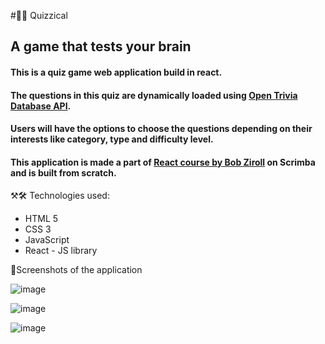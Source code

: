 #🧠🥶 Quizzical
## A game that tests your brain

#### This is a quiz game web application build in react. 
#### The questions in this quiz are dynamically loaded using [Open Trivia Database API](https://opentdb.com/api_config.php). 
#### Users will have the options to choose the questions depending on their interests like category, type and difficulty level.
#### This application is made a part of [React course by Bob Ziroll](https://scrimba.com/learn/learnreact) on Scrimba and is built from scratch.


⚒🛠️ Technologies used:
* HTML 5
* CSS 3
* JavaScript
* React - JS library

📸Screenshots of the application

![image](https://github.com/Shanmukh459/Quizzical/assets/52078988/360ba86d-19af-44d2-b185-5ad4d43726bd)

![image](https://github.com/Shanmukh459/Quizzical/assets/52078988/b6c3a72f-2588-4a14-91b2-4a4c15fe2642)

![image](https://github.com/Shanmukh459/Quizzical/assets/52078988/ad209bf1-f240-402c-acdd-47857a144fe3)



